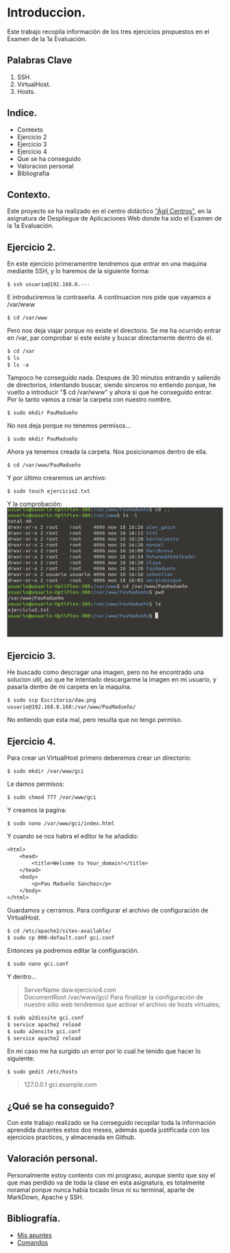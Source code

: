 # Introduccion.
Este trabajo recopila información de los tres ejercicios propuestos en el Examen de la 1a Evaluación.

## Palabras Clave
1. SSH.
2. VirtualHost.
3. Hosts.

## Indice.
- Contexto 
- Ejercicio 2
- Ejercicio 3
- Ejercicio 4
- Que se ha conseguido
- Valoracion personal
- Bibliografia

## Contexto.
Este proyecto se ha realizado en el centro didáctico ["Ágil Centros"](https://www.agilcentros.es/audio/index.php), 
en la asignatura de Despliegue de Aplicaciones Web donde ha sido el Examen de la 1a Evaluación.

## Ejercicio 2.
En este ejercicio primeramentre tendremos que entrar en una maquina mediante SSH, y lo haremos de la siguiente forma:
```
$ ssh usuario@192.168.0.---
```
E introduciremos la contraseña.
A continuacion nos pide que vayamos a /var/www
```
$ cd /var/www
```
Pero nos deja viajar porque no existe el directorio.
Se me ha ocurrido entrar en /var, par comprobar si este existe y buscar directamente dentro de el.
```
$ cd /var
$ ls 
$ ls -a
```
Tampoco he conseguido nada.
Despues de 30 minutos entrando y saliendo de directorios, intentando buscar, siendo sinceros no entiendo porque, he vuelto a introducir "$ cd /var/www"
y ahora si que he conseguido entrar.
Por lo tanto vamos a crear la carpeta con nuestro nombre.
```
$ sudo mkdir PauMadueño
```
No nos deja porque no tenemos permisos...
```
$ sudo mkdir PauMadueño
```
Ahora ya tenemos creada la carpeta.
Nos posicionamos dentro de ella.
```
$ cd /var/www/PauMadueño
```
Y por último crearemos un archivo:
```
$ sudo touch ejercicio2.txt
```
Y la comprobación:  
![comprobación](https://github.com/PauMadu/Examen-1Ev/blob/main/Comprobacion%20Ej2.png)

## Ejercicio 3.
He buscado como descragar una imagen, pero no he encontrado una solucion util, asi que he intentado descargarme la imagen en mi usuario, y pasarla dentro de mi carpeta en la maquina.
```
$ sudo scp Escritorio/daw.png usuario@192.168.0.168:/var/www/PauMadueño/
```
No entiendo que esta mal, pero resulta que no tengo permiso.

## Ejercicio 4.
Para crear un VirtualHost primero deberemos crear un directorio:
```
$ sudo mkdir /var/www/gci
```
Le damos permisos:
```
$ sudo chmod 777 /var/www/gci
```
Y creamos la pagina:
```
$ sudo nano /var/www/gci/index.html
```
Y cuando se nos habra el editor le he añadido:
```
<html>
    <head>
        <title>Welcome to Your_domain!</title>
    </head>
    <body>
        <p>Pau Madueño Sanchez</p>
    </body>
</html>
```
Guardamos y cerramos.
Para configurar el archivo de configuración de VirtualHost.
```
$ cd /etc/apache2/sites-available/
$ sudo cp 000-default.conf gci.conf
```
Entonces ya podremos editar la configuración.
```
$ sudo nano gci.conf
```
Y dentro...
> ServerName daw.ejercicio4.com  
> DocumentRoot /var/www/gci/
Para finalizar la configuración de nuestro sitio web tendremos que activar el archivo de hosts virtuales;
```
$ sudo a2dissite gci.conf
$ service apache2 reload
$ sudo a2ensite gci.conf
$ service apache2 reload
```
En mi caso me ha surgido un error por lo cual he tenido que hacer lo siguiente:
```
$ sudo gedit /etc/hosts
```
> 127.0.0.1 gci.example.com

## ¿Qué se ha conseguido?
Con este trabajo realizado se ha conseguido recopilar toda la información aprendida durantes estos dos meses, 
además queda justificada con los ejercicios practicos, y almacenada en Github.

## Valoración personal.
Personalmente estoy contento con mi prograso, aunque siento que soy el que mas perdido va de toda la clase en esta asignatura, 
es totalmente noramal porque nunca habia tocado linux ni su terminal, aparte de MarkDown, Apache y SSH.

## Bibliografía.
- [Mis apuntes](https://github.com/PauMadu/Tema-3/blob/main/MemoriasApache.md)
- [Comandos](https://apuntesjulio.com/comandos-para-linux/)
